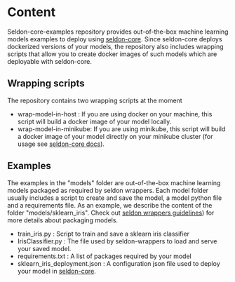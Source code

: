 # Content

Seldon-core-examples repository provides out-of-the-box machine learning models examples to deploy using [seldon-core](https://github.com/SeldonIO/seldon-core). Since seldon-core deploys dockerized versions of your models, the repository also includes wrapping scripts that allow you to create docker images of such models which are deployable with seldon-core.

## Wrapping scripts

The repository contains two wrapping scripts at the moment
* wrap-model-in-host : If you are using docker on your machine, this script will build a docker image of your model locally.
* wrap-model-in-minikube: If you are using minikube, this script will build a docker image of your model directly on your minikube cluster (for usage see [seldon-core docs](https://github.com/SeldonIO/seldon-core/blob/master/docs/wrappers/readme.md)).

## Examples

The examples in the "models" folder are out-of-the-box machine learning models packaged as required by seldon wrappers. Each model folder usually includes a script to create and save the model, a model python file and a requirements file.
As an example, we describe the content of the folder  "models/sklearn_iris". Check out [seldon wrappers guidelines](https://github.com/SeldonIO/seldon-core/blob/master/docs/wrappers/readme.md)) for more details about packaging models.

* train_iris.py : Script to train and save a sklearn iris classifier
* IrisClassifier.py : The file used by seldon-wrappers to load and serve your saved model.
* requirements.txt : A list of packages required by your model
* sklearn_iris_deployment.json : A configuration json file used to deploy your model in  [seldon-core](https://github.com/SeldonIO/seldon-core#quick-start).